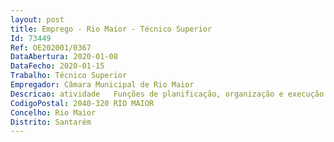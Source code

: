```yaml
--- 
layout: post
title: Emprego - Rio Maior - Técnico Superior
Id: 73449
Ref: OE202001/0367
DataAbertura: 2020-01-08
DataFecho: 2020-01-15
Trabalho: Técnico Superior
Empregador: Câmara Municipal de Rio Maior
Descricao: atividade   Funções de planificação, organização e execução da contabilidade, respeitando as normas legais e os princípios contabilísticos geralmente  aceites designadamente o POCAL e o Sistema de Normalização Contabilística, cumprimento dos princípios legais relativos à arrecadação das receitas e à realização das despesas  conhecer a elaboração dos documentos previsionais, suas revisões e alterações, bem como os documentos de prestação de contas. Conhecer e trabalhar com o software de gestão para tratamento da contabilidade, contas correntes, imobilizado e faturação e outras funções inerentes à categoria profissional.
CodigoPostal: 2040-320 RIO MAIOR
Concelho: Rio Maior
Distrito: Santarém
--- 
```

